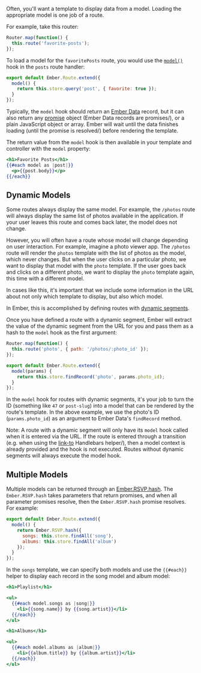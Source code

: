 Often, you'll want a template to display data from a model. Loading the
appropriate model is one job of a route.

For example, take this router:

```javascript {data-filename=app/router.js}
Router.map(function() {
  this.route('favorite-posts');
});
```

To load a model for the `favoritePosts` route, you would use the [`model()`][1] 
hook in the `posts` route handler:

[1]: http://emberjs.com/api/classes/Ember.Route.html#method_model

```javascript {data-filename=app/routes/favorite-posts.js}
export default Ember.Route.extend({
  model() {
    return this.store.query('post', { favorite: true });
  }
});
```

Typically, the `model` hook should return an [Ember Data](../../models/) record,
but it can also return any [promise](https://www.promisejs.org/) object (Ember
Data records are promises/), or a plain JavaScript object or array. Ember will
wait until the data finishes loading (until the promise is resolved/) before
rendering the template.

The return value from the `model` hook is then available in your template and
controller with the `model` property:

```handlebars {data-filename=app/templates/favorite-posts.hbs}
<h1>Favorite Posts</h1>
{{#each model as |post|}}
  <p>{{post.body}}</p>
{{/each}}
```

## Dynamic Models

Some routes always display the same model. For example, the `/photos`
route will always display the same list of photos available in the
application. If your user leaves this route and comes back later, the
model does not change.

However, you will often have a route whose model will change depending
on user interaction. For example, imagine a photo viewer app. The
`/photos` route will render the `photos` template with the list of
photos as the model, which never changes. But when the user clicks on a
particular photo, we want to display that model with the `photo`
template. If the user goes back and clicks on a different photo, we want
to display the `photo` template again, this time with a different model.

In cases like this, it's important that we include some information in
the URL about not only which template to display, but also which model.

In Ember, this is accomplished by defining routes with [dynamic
segments](../defining-your-routes/#toc_dynamic-segments).

Once you have defined a route with a dynamic segment,
Ember will extract the value of the dynamic segment from the URL for
you and pass them as a hash to the `model` hook as the first argument:

```javascript {data-filename=app/router.js}
Router.map(function() {
  this.route('photo', { path: '/photos/:photo_id' });
});
```

```javascript {data-filename=app/routes/photo.js}
export default Ember.Route.extend({
  model(params) {
    return this.store.findRecord('photo', params.photo_id);
  }
});
```

In the `model` hook for routes with dynamic segments, it's your job to
turn the ID (something like `47` or `post-slug`) into a model that can
be rendered by the route's template. In the above example, we use the
photo's ID (`params.photo_id`) as an argument to Ember Data's `findRecord`
method.

Note: A route with a dynamic segment will only have its `model` hook called
when it is entered via the URL. If the route is entered through a transition
(e.g. when using the [link-to](../../templates/links/) Handlebars helper/), then a model context is
already provided and the hook is not executed. Routes without dynamic segments
will always execute the model hook.

## Multiple Models

Multiple models can be returned through an
[Ember.RSVP.hash](http://emberjs.com/api/classes/RSVP.html#method_hash).
The `Ember.RSVP.hash` takes
parameters that return promises, and when all parameter promises resolve, then
the `Ember.RSVP.hash` promise resolves. For example:

```javascript {data-filename=app/routes/songs.js}
export default Ember.Route.extend({
  model() {
    return Ember.RSVP.hash({
      songs: this.store.findAll('song'),
      albums: this.store.findAll('album')
    });
  }
});
```

In the `songs` template, we can specify both models and use the `{{#each}}` helper to display
each record in the song model and album model:

```handlebars {data-filename=app/templates/songs.hbs}
<h1>Playlist</h1>

<ul>
  {{#each model.songs as |song|}}
    <li>{{song.name}} by {{song.artist}}</li>
  {{/each}}
</ul>

<h1>Albums</h1>

<ul>
  {{#each model.albums as |album|}}
    <li>{{album.title}} by {{album.artist}}</li>
  {{/each}}
</ul>
```
